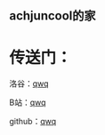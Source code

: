 ## achjuncool的家

# 传送门：
洛谷：[qwq](https://www.luogu.com.cn/user/604622)

B站：[qwq](https://space.bilibili.com/520843575)

github：[qwq](https://github.com/achjuncool)
